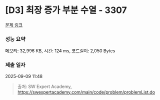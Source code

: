 # [D3] 최장 증가 부분 수열 - 3307 

[문제 링크](https://swexpertacademy.com/main/code/problem/problemDetail.do?contestProbId=AWBOKg-a6l0DFAWr) 

### 성능 요약

메모리: 32,996 KB, 시간: 124 ms, 코드길이: 2,050 Bytes

### 제출 일자

2025-09-09 11:48



> 출처: SW Expert Academy, https://swexpertacademy.com/main/code/problem/problemList.do